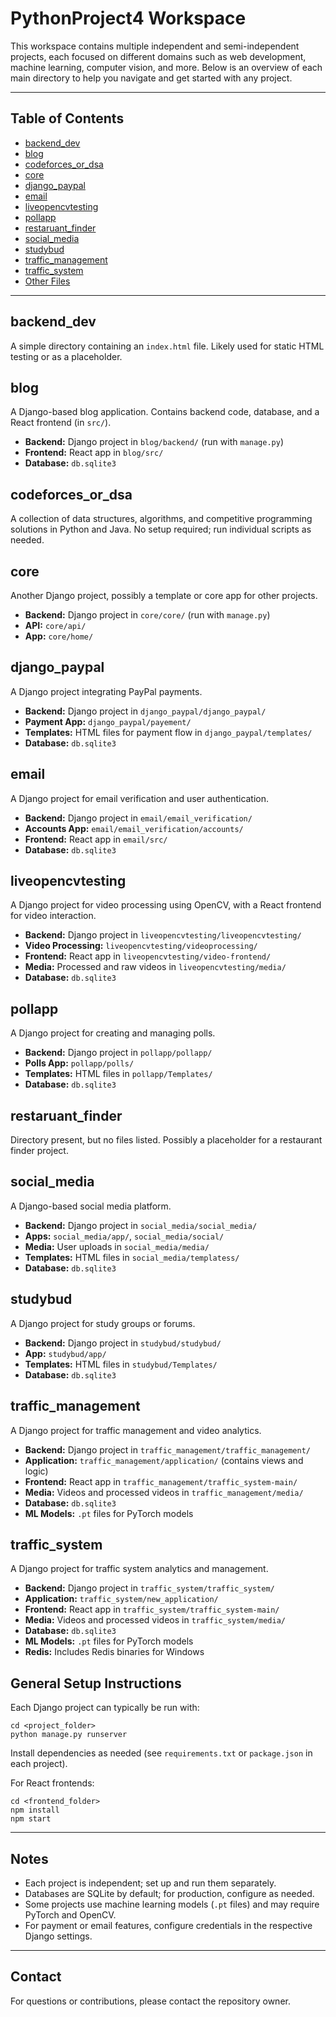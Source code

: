 # PythonProject4 Workspace

This workspace contains multiple independent and semi-independent projects, each focused on different domains such as web development, machine learning, computer vision, and more. Below is an overview of each main directory to help you navigate and get started with any project.

---

## Table of Contents
- [backend_dev](#backend_dev)
- [blog](#blog)
- [codeforces_or_dsa](#codeforces_or_dsa)
- [core](#core)
- [django_paypal](#django_paypal)
- [email](#email)
- [liveopencvtesting](#liveopencvtesting)
- [pollapp](#pollapp)
- [restaruant_finder](#restaruant_finder)
- [social_media](#social_media)
- [studybud](#studybud)
- [traffic_management](#traffic_management)
- [traffic_system](#traffic_system)
- [Other Files](#other-files)

---

## backend_dev
A simple directory containing an `index.html` file. Likely used for static HTML testing or as a placeholder.

## blog
A Django-based blog application. Contains backend code, database, and a React frontend (in `src/`).
- **Backend:** Django project in `blog/backend/` (run with `manage.py`)
- **Frontend:** React app in `blog/src/`
- **Database:** `db.sqlite3`

## codeforces_or_dsa
A collection of data structures, algorithms, and competitive programming solutions in Python and Java. No setup required; run individual scripts as needed.

## core
Another Django project, possibly a template or core app for other projects.
- **Backend:** Django project in `core/core/` (run with `manage.py`)
- **API:** `core/api/`
- **App:** `core/home/`

## django_paypal
A Django project integrating PayPal payments.
- **Backend:** Django project in `django_paypal/django_paypal/`
- **Payment App:** `django_paypal/payement/`
- **Templates:** HTML files for payment flow in `django_paypal/templates/`
- **Database:** `db.sqlite3`

## email
A Django project for email verification and user authentication.
- **Backend:** Django project in `email/email_verification/`
- **Accounts App:** `email/email_verification/accounts/`
- **Frontend:** React app in `email/src/`
- **Database:** `db.sqlite3`

## liveopencvtesting
A Django project for video processing using OpenCV, with a React frontend for video interaction.
- **Backend:** Django project in `liveopencvtesting/liveopencvtesting/`
- **Video Processing:** `liveopencvtesting/videoprocessing/`
- **Frontend:** React app in `liveopencvtesting/video-frontend/`
- **Media:** Processed and raw videos in `liveopencvtesting/media/`
- **Database:** `db.sqlite3`

## pollapp
A Django project for creating and managing polls.
- **Backend:** Django project in `pollapp/pollapp/`
- **Polls App:** `pollapp/polls/`
- **Templates:** HTML files in `pollapp/Templates/`
- **Database:** `db.sqlite3`

## restaruant_finder
Directory present, but no files listed. Possibly a placeholder for a restaurant finder project.

## social_media
A Django-based social media platform.
- **Backend:** Django project in `social_media/social_media/`
- **Apps:** `social_media/app/`, `social_media/social/`
- **Media:** User uploads in `social_media/media/`
- **Templates:** HTML files in `social_media/templatess/`
- **Database:** `db.sqlite3`

## studybud
A Django project for study groups or forums.
- **Backend:** Django project in `studybud/studybud/`
- **App:** `studybud/app/`
- **Templates:** HTML files in `studybud/Templates/`
- **Database:** `db.sqlite3`

## traffic_management
A Django project for traffic management and video analytics.
- **Backend:** Django project in `traffic_management/traffic_management/`
- **Application:** `traffic_management/application/` (contains views and logic)
- **Frontend:** React app in `traffic_management/traffic_system-main/`
- **Media:** Videos and processed videos in `traffic_management/media/`
- **Database:** `db.sqlite3`
- **ML Models:** `.pt` files for PyTorch models

## traffic_system
A Django project for traffic system analytics and management.
- **Backend:** Django project in `traffic_system/traffic_system/`
- **Application:** `traffic_system/new_application/`
- **Frontend:** React app in `traffic_system/traffic_system-main/`
- **Media:** Videos and processed videos in `traffic_system/media/`
- **Database:** `db.sqlite3`
- **ML Models:** `.pt` files for PyTorch models
- **Redis:** Includes Redis binaries for Windows

## General Setup Instructions

Each Django project can typically be run with:
```
cd <project_folder>
python manage.py runserver
```
Install dependencies as needed (see `requirements.txt` or `package.json` in each project).

For React frontends:
```
cd <frontend_folder>
npm install
npm start
```

---

## Notes
- Each project is independent; set up and run them separately.
- Databases are SQLite by default; for production, configure as needed.
- Some projects use machine learning models (`.pt` files) and may require PyTorch and OpenCV.
- For payment or email features, configure credentials in the respective Django settings.

---

## Contact
For questions or contributions, please contact the repository owner.

